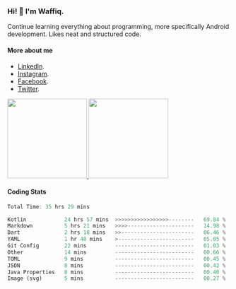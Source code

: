 ### Hi! 👋 I'm Waffiq.

Continue learning everything about programming, more specifically Android development. Likes neat and structured code.

#### More about me 
- [LinkedIn](https://www.linkedin.com/in/waffiqaziz/).
- [Instagram](https://www.instagram.com/waffiqaziz/).
- [Facebook](https://web.facebook.com/WaffiqAziz/).
- [Twitter](https://twitter.com/AzizWaffiq).

<p align="left">
<a href="https://github.com/waffiqaziz">
  <img height="180em" src="https://github-readme-stats-eight-theta.vercel.app/api?username=waffiqaziz&show_icons=true&theme=algolia&include_all_commits=true&count_private=true"/>
  <img height="180em" src="https://github-readme-stats-eight-theta.vercel.app/api/top-langs/?username=waffiqaziz&layout=compact&langs_count=8&theme=algolia"/>
</a>
</p>

#### Coding Stats
<!--START_SECTION:waka-->

```rust
Total Time: 35 hrs 29 mins

Kotlin            24 hrs 57 mins  >>>>>>>>>>>>>>>>>--------   69.84 %
Markdown          5 hrs 21 mins   >>>>---------------------   14.98 %
Dart              2 hrs 18 mins   >>-----------------------   06.46 %
YAML              1 hr 48 mins    >------------------------   05.05 %
Git Config        22 mins         -------------------------   01.03 %
Other             14 mins         -------------------------   00.66 %
TOML              9 mins          -------------------------   00.45 %
JSON              8 mins          -------------------------   00.42 %
Java Properties   8 mins          -------------------------   00.40 %
Image (svg)       5 mins          -------------------------   00.27 %
```

<!--END_SECTION:waka-->
